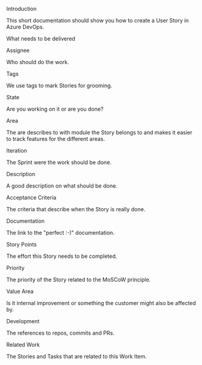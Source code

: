Introduction

This short documentation should show you how to create a User Story in Azure DevOps.

What needs to be delivered

Assignee

Who should do the work.

Tags

We use tags to mark Stories for grooming.

State

Are you working on it or are you done?

Area

The are describes to with module the Story belongs to and makes it easier to track features for the different areas.

Iteration

The Sprint were the work should be done.

Description

A good description on what should be done.

Acceptance Criteria

The criteria that describe when the Story is really done.

Documentation

The link to the "perfect :-)" documentation.

Story Points

The effort this Story needs to be completed.

Priority

The priority of the Story related to the MoSCoW principle.

Value Area

Is it internal improvement or something the customer might also be affected by.

Development

The references to repos, commits and PRs.

Related Work

The Stories and Tasks that are related to this Work Item.
